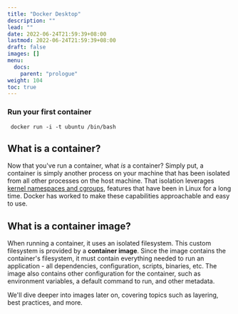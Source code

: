 ```yaml
---
title: "Docker Desktop"
description: ""
lead: ""
date: 2022-06-24T21:59:39+08:00
lastmod: 2022-06-24T21:59:39+08:00
draft: false
images: []
menu:
  docs:
    parent: "prologue"
weight: 104
toc: true
---
```



### Run your first container

```
 docker run -i -t ubuntu /bin/bash
 ```


## What is a container?

Now that you've run a container, what _is_ a container? Simply put, a container is simply another process on your machine that has been isolated from all other processes on the host machine. That isolation leverages [kernel namespaces and cgroups](https://medium.com/@saschagrunert/demystifying-containers-part-i-kernel-space-2c53d6979504), features that have been in Linux for a long time. Docker has worked to make these capabilities approachable and easy to use.

## What is a container image?

When running a container, it uses an isolated filesystem. This custom filesystem is provided 
by a **container image**. Since the image contains the container's filesystem, it must contain everything 
needed to run an application - all dependencies, configuration, scripts, binaries, etc. The 
image also contains other configuration for the container, such as environment variables,
a default command to run, and other metadata.

We'll dive deeper into images later on, covering topics such as layering, best practices, and more.